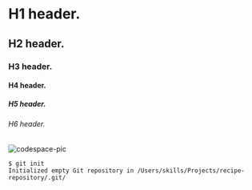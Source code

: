 # H1 header.
## H2 header.
### H3 header.
#### H4 header.
##### H5 header.
###### H6 header.
![codespace-pic](https://github.com/user-attachments/assets/ffaa97f3-f5e5-41e4-8fdf-800ad0b3cb3e)

```
$ git init
Initialized empty Git repository in /Users/skills/Projects/recipe-repository/.git/
```

